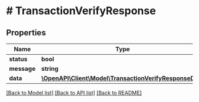 # # TransactionVerifyResponse

## Properties

Name | Type | Description | Notes
------------ | ------------- | ------------- | -------------
**status** | **bool** |  |
**message** | **string** |  |
**data** | [**\OpenAPI\Client\Model\TransactionVerifyResponseData**](TransactionVerifyResponseData.md) |  |

[[Back to Model list]](../../README.md#models) [[Back to API list]](../../README.md#endpoints) [[Back to README]](../../README.md)
